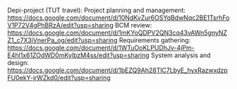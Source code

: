 Depi-project (TUT travel):
Project planning and management: 
https://docs.google.com/document/d/10NdKvZur6OSYqBdwNqc2BE1TsrhFoV1P72V4gPhBRzA/edit?usp=sharing
 BCM review: 
https://docs.google.com/document/d/1mKYoQDPV2QN3cq43vAWn5gnyNZZ1_c7X3iVnerPa_og/edit?usp=sharing
Requirements gathering: 
https://docs.google.com/document/d/1WTuOoKLPUDhJv-4jPm-E4hl1x61ZOdWD0mKylbzM4ss/edit?usp=sharing
System analysis and design: 
https://docs.google.com/document/d/1bEZQ9Ah28TlC7LbyE_hyxRazwxdzpFU0ekY-jrWZkd0/edit?usp=sharing
